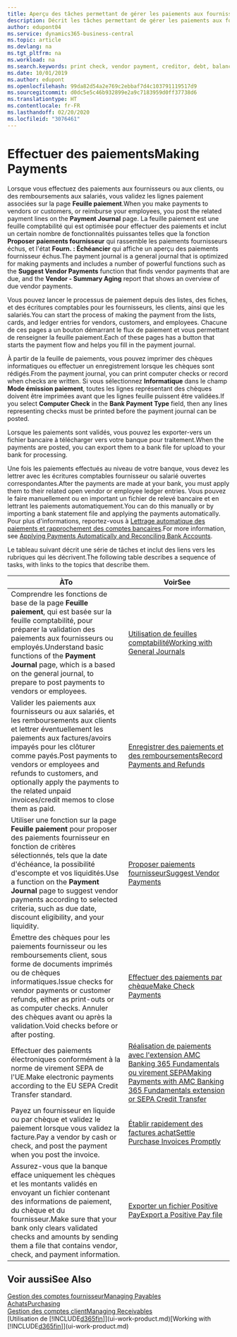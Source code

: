 ```yaml
---
title: Aperçu des tâches permettant de gérer les paiements aux fournisseurs| Microsoft Docs
description: Décrit les tâches permettant de gérer les paiements aux fournisseurs ou aux créditeurs, y compris la validation de lignes paiement et d'obtenir un aperçu du solde échu.
author: edupont04
ms.service: dynamics365-business-central
ms.topic: article
ms.devlang: na
ms.tgt_pltfrm: na
ms.workload: na
ms.search.keywords: print check, vendor payment, creditor, debt, balance due, AP
ms.date: 10/01/2019
ms.author: edupont
ms.openlocfilehash: 99da82d54a2e769c2ebbaf7d4c103791119517d9
ms.sourcegitcommit: d0dc5e5c46b932899e2a9c7183959d0ff37738d6
ms.translationtype: HT
ms.contentlocale: fr-FR
ms.lasthandoff: 02/20/2020
ms.locfileid: "3076461"
---
```

# <a name="making-payments"></a><span data-ttu-id="54641-103">Effectuer des paiements</span><span class="sxs-lookup"><span data-stu-id="54641-103">Making Payments</span></span>

<span data-ttu-id="54641-104">Lorsque vous effectuez des paiements aux fournisseurs ou aux clients, ou des remboursements aux salariés, vous validez les lignes paiement associées sur la page **Feuille paiement**.</span><span class="sxs-lookup"><span data-stu-id="54641-104">When you make payments to vendors or customers, or reimburse your employees, you post the related payment lines on the **Payment Journal** page.</span></span> <span data-ttu-id="54641-105">La feuille paiement est une feuille comptabilité qui est optimisée pour effectuer des paiements et inclut un certain nombre de fonctionnalités puissantes telles que la fonction **Proposer paiements fournisseur** qui rassemble les paiements fournisseurs échus, et l'état **Fourn. : Échéancier** qui affiche un aperçu des paiements fournisseur échus.</span><span class="sxs-lookup"><span data-stu-id="54641-105">The payment journal is a general journal that is optimized for making payments and includes a number of powerful functions such as the **Suggest Vendor Payments** function that finds vendor payments that are due, and the **Vendor - Summary Aging** report that shows an overview of due vendor payments.</span></span>  

<span data-ttu-id="54641-106">Vous pouvez lancer le processus de paiement depuis des listes, des fiches, et des écritures comptables pour les fournisseurs, les clients, ainsi que les salariés.</span><span class="sxs-lookup"><span data-stu-id="54641-106">You can start the process of making the payment from the lists, cards, and ledger entries for vendors, customers, and employees.</span></span> <span data-ttu-id="54641-107">Chacune de ces pages a un bouton démarrant le flux de paiement et vous permettant de renseigner la feuille paiement.</span><span class="sxs-lookup"><span data-stu-id="54641-107">Each of these pages has a button that starts the payment flow and helps you fill in the payment journal.</span></span>  

<span data-ttu-id="54641-108">À partir de la feuille de paiements, vous pouvez imprimer des chèques informatiques ou effectuer un enregistrement lorsque les chèques sont rédigés.</span><span class="sxs-lookup"><span data-stu-id="54641-108">From the payment journal, you can print computer checks or record when checks are written.</span></span> <span data-ttu-id="54641-109">Si vous sélectionnez **Informatique** dans le champ **Mode émission paiement**, toutes les lignes représentant des chèques doivent être imprimées avant que les lignes feuille puissent être validées.</span><span class="sxs-lookup"><span data-stu-id="54641-109">If you select **Computer Check** in the **Bank Payment Type** field, then any lines representing checks must be printed before the payment journal can be posted.</span></span>

<span data-ttu-id="54641-110">Lorsque les paiements sont validés, vous pouvez les exporter-vers un fichier bancaire à télécharger vers votre banque pour traitement.</span><span class="sxs-lookup"><span data-stu-id="54641-110">When the payments are posted, you can export them to a bank file for upload to your bank for processing.</span></span>

<span data-ttu-id="54641-111">Une fois les paiements effectués au niveau de votre banque, vous devez les lettrer avec les écritures comptables fournisseur ou salarié ouvertes correspondantes.</span><span class="sxs-lookup"><span data-stu-id="54641-111">After the payments are made at your bank, you must apply them to their related open vendor or employee ledger entries.</span></span> <span data-ttu-id="54641-112">Vous pouvez le faire manuellement ou en important un fichier de relevé bancaire et en lettrant les paiements automatiquement.</span><span class="sxs-lookup"><span data-stu-id="54641-112">You can do this manually or by importing a bank statement file and applying the payments automatically.</span></span> <span data-ttu-id="54641-113">Pour plus d'informations, reportez-vous à [Lettrage automatique des paiements et rapprochement des comptes bancaires](receivables-apply-payments-auto-reconcile-bank-accounts.md).</span><span class="sxs-lookup"><span data-stu-id="54641-113">For more information, see [Applying Payments Automatically and Reconciling Bank Accounts](receivables-apply-payments-auto-reconcile-bank-accounts.md).</span></span>

<span data-ttu-id="54641-114">Le tableau suivant décrit une série de tâches et inclut des liens vers les rubriques qui les décrivent.</span><span class="sxs-lookup"><span data-stu-id="54641-114">The following table describes a sequence of tasks, with links to the topics that describe them.</span></span>

| <span data-ttu-id="54641-115">À</span><span class="sxs-lookup"><span data-stu-id="54641-115">To</span></span> | <span data-ttu-id="54641-116">Voir</span><span class="sxs-lookup"><span data-stu-id="54641-116">See</span></span> |
| --- | --- |
|<span data-ttu-id="54641-117">Comprendre les fonctions de base de la page **Feuille paiement**, qui est basée sur la feuille comptabilité, pour préparer la validation des paiements aux fournisseurs ou employés.</span><span class="sxs-lookup"><span data-stu-id="54641-117">Understand basic functions of the **Payment Journal** page, which is a based on the general journal, to prepare to post payments to vendors or employees.</span></span>|[<span data-ttu-id="54641-118">Utilisation de feuilles comptabilité</span><span class="sxs-lookup"><span data-stu-id="54641-118">Working with General Journals</span></span>](ui-work-general-journals.md)|
|<span data-ttu-id="54641-119">Valider les paiements aux fournisseurs ou aux salariés, et les remboursements aux clients et lettrer éventuellement les paiements aux factures/avoirs impayés pour les clôturer comme payés.</span><span class="sxs-lookup"><span data-stu-id="54641-119">Post payments to vendors or employees and refunds to customers, and optionally apply the payments to the related unpaid invoices/credit memos to close them as paid.</span></span>|[<span data-ttu-id="54641-120">Enregistrer des paiements et des remboursements</span><span class="sxs-lookup"><span data-stu-id="54641-120">Record Payments and Refunds</span></span>](payables-how-post-payments-refunds.md)|
| <span data-ttu-id="54641-121">Utiliser une fonction sur la page **Feuille paiement** pour proposer des paiements fournisseur en fonction de critères sélectionnés, tels que la date d'échéance, la possibilité d'escompte et vos liquidités.</span><span class="sxs-lookup"><span data-stu-id="54641-121">Use a function on the **Payment Journal** page to suggest vendor payments according to selected criteria, such as due date, discount eligibility, and your liquidity.</span></span> |[<span data-ttu-id="54641-122">Proposer paiements fournisseur</span><span class="sxs-lookup"><span data-stu-id="54641-122">Suggest Vendor Payments</span></span>](payables-how-suggest-vendor-payments.md) |
| <span data-ttu-id="54641-123">Émettre des chèques pour les paiements fournisseur ou les remboursements client, sous forme de documents imprimés ou de chèques informatiques.</span><span class="sxs-lookup"><span data-stu-id="54641-123">Issue checks for vendor payments or customer refunds, either as print-outs or as computer checks.</span></span> <span data-ttu-id="54641-124">Annuler des chèques avant ou après la validation.</span><span class="sxs-lookup"><span data-stu-id="54641-124">Void checks before or after posting.</span></span> |[<span data-ttu-id="54641-125">Effectuer des paiements par chèque</span><span class="sxs-lookup"><span data-stu-id="54641-125">Make Check Payments</span></span>](payables-how-work-checks.md) |
|<span data-ttu-id="54641-126">Effectuer des paiements électroniques conformément à la norme de virement SEPA de l'UE.</span><span class="sxs-lookup"><span data-stu-id="54641-126">Make electronic payments according to the EU SEPA Credit Transfer standard.</span></span>|[<span data-ttu-id="54641-127">Réalisation de paiements avec l'extension AMC Banking 365 Fundamentals ou virement SEPA</span><span class="sxs-lookup"><span data-stu-id="54641-127">Making Payments with AMC Banking 365 Fundamentals extension or SEPA Credit Transfer</span></span>](finance-make-payments-with-bank-data-conversion-service-or-sepa-credit-transfer.md)|
| <span data-ttu-id="54641-128">Payez un fournisseur en liquide ou par chèque et validez le paiement lorsque vous validez la facture.</span><span class="sxs-lookup"><span data-stu-id="54641-128">Pay a vendor by cash or check, and post the payment when you post the invoice.</span></span> |[<span data-ttu-id="54641-129">Établir rapidement des factures achat</span><span class="sxs-lookup"><span data-stu-id="54641-129">Settle Purchase Invoices Promptly</span></span>](finance-how-to-settle-purchase-invoices-promptly.md) |
| <span data-ttu-id="54641-130">Assurez-vous que la banque efface uniquement les chèques et les montants validés en envoyant un fichier contenant des informations de paiement, du chèque et du fournisseur.</span><span class="sxs-lookup"><span data-stu-id="54641-130">Make sure that your bank only clears validated checks and amounts by sending them a file that contains vendor, check, and payment information.</span></span> |[<span data-ttu-id="54641-131">Exporter un fichier Positive Pay</span><span class="sxs-lookup"><span data-stu-id="54641-131">Export a Positive Pay file</span></span>](finance-how-positive-pay.md) |

## <a name="see-also"></a><span data-ttu-id="54641-132">Voir aussi</span><span class="sxs-lookup"><span data-stu-id="54641-132">See Also</span></span>
[<span data-ttu-id="54641-133">Gestion des comptes fournisseur</span><span class="sxs-lookup"><span data-stu-id="54641-133">Managing Payables</span></span>](payables-manage-payables.md)  
[<span data-ttu-id="54641-134">Achats</span><span class="sxs-lookup"><span data-stu-id="54641-134">Purchasing</span></span>](purchasing-manage-purchasing.md)  
[<span data-ttu-id="54641-135">Gestion des comptes client</span><span class="sxs-lookup"><span data-stu-id="54641-135">Managing Receivables</span></span>](receivables-manage-receivables.md)  
<span data-ttu-id="54641-136">[Utilisation de [!INCLUDE[d365fin](includes/d365fin_md.md)]](ui-work-product.md)</span><span class="sxs-lookup"><span data-stu-id="54641-136">[Working with [!INCLUDE[d365fin](includes/d365fin_md.md)]](ui-work-product.md)</span></span>  
